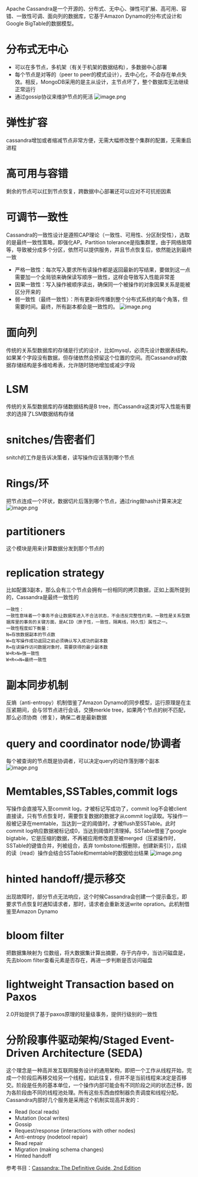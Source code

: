Apache Cassandra是一个开源的、分布式、无中心、弹性可扩展、高可用、容错、一致性可调、面向列的数据库，它基于Amazon Dynamo的分布式设计和Google BigTable的数据模型。
# 分布式无中心
- 可以在多节点，多机架（有关于机架的数据结构），多数据中心部署
- 每个节点是对等的（peer to peer的模式设计），去中心化，不会存在单点失效。相反，MongoDB采用的是主从设计，主节点坏了，整个数据库无法继续正常运行
- 通过gossip协议来维护节点的死活
![image.png](https://github.com/jwongzblog/myblog/blob/master/image/cassandra-arch1.png)
# 弹性扩容
cassandra增加或者缩减节点非常方便，无需大幅修改整个集群的配置，无需重启进程
# 高可用与容错
剩余的节点可以扛到节点恢复，跨数据中心部署还可以应对不可抗拒因素
# 可调节一致性
Cassandra的一致性设计是遵照CAP理论（一致性、可用性、分区耐受性），选取的是最终一致性策略，即强化AP。Partition tolerance是指集群里，由于网络故障等，导致被分成多个分区，依然可以提供服务，并且节点恢复后，依然能达到最终一致
- 严格一致性：每次写入要求所有读操作都是返回最新的写结果，要做到这一点需要加一个全局锁来确保读写顺序一致性，这样会导致写入性能非常差
- 因果一致性：写入操作被顺序读出，确保同一个被操作的对象因果关系是能被区分开来的
- 弱一致性（最终一致性）：所有更新将传播到整个分布式系统的每个角落，但需要时间。最终，所有副本都会是一致性的。
![image.png](https://github.com/jwongzblog/myblog/blob/master/image/cassandra-arch2.png)
# 面向列
传统的关系型数据库的存储是行式的设计，比如mysql，必须先设计数据表结构，如果某个字段没有数据，但存储依然会预留这个位置的空间。而Cassandra的数据存储结构是多维哈希表，允许随时随地增加或减少字段
# LSM
传统的关系型数据库的存储数据结构是B tree，而Cassandra这类对写入性能有要求的选择了LSM数据结构存储
# snitches/告密者们
snitch的工作是告诉决策者，读写操作应该落到哪个节点
# Rings/环
把节点连成一个环状，数据切片后落到哪个节点，通过ring做hash计算来决定
![image.png](https://github.com/jwongzblog/myblog/blob/master/image/cassandra-arch3.png)

# partitioners
这个模块是用来计算数据分发到那个节点的
# replication strategy
比如配置3副本，那么会有三个节点会拥有一份相同的拷贝数据，正如上面所提到的，Cassandra是最终一致性的
```
一致性：
一致性意味着一个事务不会让数据库进入不合法状态，不会违反完整性约束。一致性是关系型数据库里的事务的关键方面，是ACID（原子性，一致性，隔离线，持久性）属性之一。
一致性程度如下衡量：
N=存放数据副本的节点数
W=在写操作成功返回之前必须确认写入成功的副本数
R=在读操作访问数据对象时，需要获得的最少副本数
W+R>N=强一致性
W+R<=N=最终一致性
```

# 副本同步机制
反熵（anti-entropy）机制借鉴了Amazon Dynamo的同步模型，运行原理是在主压紧期间，会与邻节点进行会话，交换merkle tree，如果两个节点的树不匹配，那么必须协商（修复），确保二者是最新数据

# query and coordinator node/协调者
每个被查询的节点既是协调者，可以决定query的动作落到哪个副本
![image.png](https://github.com/jwongzblog/myblog/blob/master/image/cassandra-arch4.png)
# Memtables,SSTables,commit logs
写操作会直接写入至commit log，才被标记写成功了，commit log不会被client直接读，只有节点恢复时，需要恢复数据的数据才从commit log读取。写操作一般被记录在memtable，当达到一定的阈值时，才被flush至SSTable。此时commit log响应数据被标记成0，当达到阈值时清理掉。SSTable借鉴了google bigtable，它是压缩的数据，不再被应用修改直至被merged（压紧操作时，SSTable的键值合并，列被组合，丢弃  tombstone/假删除，创建新索引），后续的读（read）操作会结合SSTable和memtable的数据给出结果
![image.png](https://github.com/jwongzblog/myblog/blob/master/image/cassandra-arch5.png)

# hinted handoff/提示移交
出现故障时，部分节点无法响应，这个时候Cassandra会创建一个提示备忘，即要求节点恢复时通知请求者，那时，请求者会重新发送write opration。此机制借鉴至Amazon Dynamo
# bloom filter
把数据集映射为 位数组，将大数据集计算出摘要，存于内存中，当访问磁盘是，先去bloom filter查看元素是否存在，再进一步判断是否访问磁盘
# lightweight Transaction based on Paxos
2.0开始提供了基于paxos原理的轻量级事务，提供行级别的一致性
# 分阶段事件驱动架构/Staged Event-Driven Architecture (SEDA)
这个理念是一种高并发互联网服务设计的通用架构，即把一个工作从线程开始，完成一个阶段后再移交给另一个线程，如此往复，但并不是当前线程来决定是否移交。阶段是任务的基本单位，一个操作内部可能会有不同阶段之间的状态迁移，因为各阶段由不同的线程池处理。所有这些东西由控制器负责调度和线程分配。Cassandra内部好几个服务是采用这个机制实现高并发的：
- Read (local reads)
- Mutation (local writes)
- Gossip
- Request/response (interactions with other nodes)
- Anti-entropy (nodetool repair)
- Read repair
- Migration (making schema changes)
- Hinted handoff

参考书目：[Cassandra: The Definitive Guide, 2nd Edition](http://shop.oreilly.com/product/0636920043041.do)
